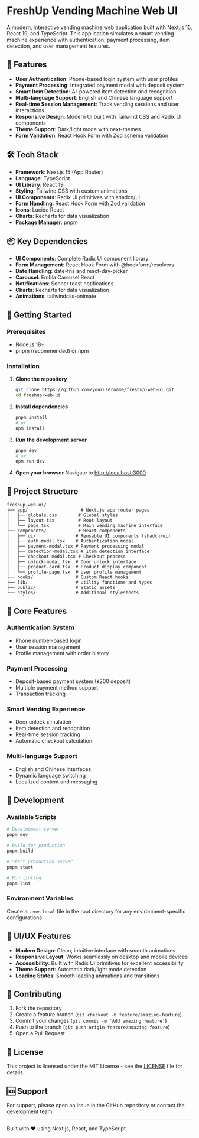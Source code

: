# FreshUp Vending Machine Web UI

A modern, interactive vending machine web application built with Next.js 15, React 19, and TypeScript. This application simulates a smart vending machine experience with authentication, payment processing, item detection, and user management features.

## 🚀 Features

- **User Authentication**: Phone-based login system with user profiles
- **Payment Processing**: Integrated payment modal with deposit system
- **Smart Item Detection**: AI-powered item detection and recognition
- **Multi-language Support**: English and Chinese language support
- **Real-time Session Management**: Track vending sessions and user interactions
- **Responsive Design**: Modern UI built with Tailwind CSS and Radix UI components
- **Theme Support**: Dark/light mode with next-themes
- **Form Validation**: React Hook Form with Zod schema validation

## 🛠️ Tech Stack

- **Framework**: Next.js 15 (App Router)
- **Language**: TypeScript
- **UI Library**: React 19
- **Styling**: Tailwind CSS with custom animations
- **UI Components**: Radix UI primitives with shadcn/ui
- **Form Handling**: React Hook Form with Zod validation
- **Icons**: Lucide React
- **Charts**: Recharts for data visualization
- **Package Manager**: pnpm

## 📦 Key Dependencies

- **UI Components**: Complete Radix UI component library
- **Form Management**: React Hook Form with @hookform/resolvers
- **Date Handling**: date-fns and react-day-picker
- **Carousel**: Embla Carousel React
- **Notifications**: Sonner toast notifications
- **Charts**: Recharts for data visualization
- **Animations**: tailwindcss-animate

## 🚀 Getting Started

### Prerequisites

- Node.js 18+ 
- pnpm (recommended) or npm

### Installation

1. **Clone the repository**
   ```bash
   git clone https://github.com/yourusername/freshup-web-ui.git
   cd freshup-web-ui
   ```

2. **Install dependencies**
   ```bash
   pnpm install
   # or
   npm install
   ```

3. **Run the development server**
   ```bash
   pnpm dev
   # or
   npm run dev
   ```

4. **Open your browser**
   Navigate to [http://localhost:3000](http://localhost:3000)

## 📁 Project Structure

```
freshup-web-ui/
├── app/                    # Next.js app router pages
│   ├── globals.css        # Global styles
│   ├── layout.tsx         # Root layout
│   └── page.tsx           # Main vending machine interface
├── components/            # React components
│   ├── ui/               # Reusable UI components (shadcn/ui)
│   ├── auth-modal.tsx    # Authentication modal
│   ├── payment-modal.tsx # Payment processing modal
│   ├── detection-modal.tsx # Item detection interface
│   ├── checkout-modal.tsx # Checkout process
│   ├── unlock-modal.tsx  # Door unlock interface
│   ├── product-card.tsx  # Product display component
│   └── profile-page.tsx  # User profile management
├── hooks/                # Custom React hooks
├── lib/                  # Utility functions and types
├── public/               # Static assets
└── styles/               # Additional stylesheets
```

## 🎯 Core Features

### Authentication System
- Phone number-based login
- User session management
- Profile management with order history

### Payment Processing
- Deposit-based payment system (¥200 deposit)
- Multiple payment method support
- Transaction tracking

### Smart Vending Experience
- Door unlock simulation
- Item detection and recognition
- Real-time session tracking
- Automatic checkout calculation

### Multi-language Support
- English and Chinese interfaces
- Dynamic language switching
- Localized content and messaging

## 🧪 Development

### Available Scripts

```bash
# Development server
pnpm dev

# Build for production
pnpm build

# Start production server
pnpm start

# Run linting
pnpm lint
```

### Environment Variables

Create a `.env.local` file in the root directory for any environment-specific configurations.

## 🎨 UI/UX Features

- **Modern Design**: Clean, intuitive interface with smooth animations
- **Responsive Layout**: Works seamlessly on desktop and mobile devices
- **Accessibility**: Built with Radix UI primitives for excellent accessibility
- **Theme Support**: Automatic dark/light mode detection
- **Loading States**: Smooth loading animations and transitions

## 🤝 Contributing

1. Fork the repository
2. Create a feature branch (`git checkout -b feature/amazing-feature`)
3. Commit your changes (`git commit -m 'Add amazing feature'`)
4. Push to the branch (`git push origin feature/amazing-feature`)
5. Open a Pull Request

## 📄 License

This project is licensed under the MIT License - see the [LICENSE](LICENSE) file for details.

## 🆘 Support

For support, please open an issue in the GitHub repository or contact the development team.

---

Built with ❤️ using Next.js, React, and TypeScript 
